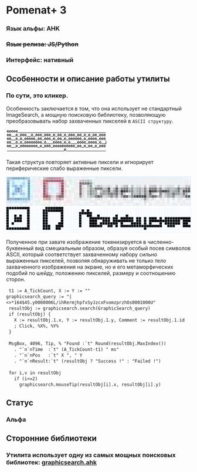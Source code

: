 # Pomenat+ 3

### Язык альфы: **AHK**

### ~~Язык релиза: **JS/Python**~~

### Интерфейс: **нативный**

## Особенности и описание работы утилиты
### По сути, это кликер.

Особенность заключается в том, что она использует не стандартный ImageSearch, а мощную поисковую библиотеку, позволяющую преобразовывать набор захваченных пикселей в `ASCII структуру`.

![Screenshot of an ASCII structure of captured screen image](https://raw.githubusercontent.com/firegoaway/Pomenat_plus_3/main/gitpics/pic1.PNG)

Такая структуа повторяет активные пиксели и игнорирует периферические слабо выраженные пиксели.

![Original captured image](https://raw.githubusercontent.com/firegoaway/Pomenat_plus_3/main/gitpics/Pic2.PNG)
![Modified image](https://raw.githubusercontent.com/firegoaway/Pomenat_plus_3/main/gitpics/Pic3.PNG)

Полученное при завате изображение токенизируется в численно-буквенный вид смециальным образом, образуя особый посев символов ASCII, который соответствует захваченному набору сильно выраженных пикселей, позволяя обнаруживать не только тело захваченного изображения на экране, но и его метаморфических подобий по шейду, положению пикселей, размеру и соотношению сторон.

```
 t1 := A_TickCount, X := Y := ""
graphicsearch_query := "|<>*164$45.y0000006L/ihRermjhpfxSyJzcxFvomzprzhOs0001000U"
 resultObj := graphicsearch.search(GraphicSearch_query)
 if (resultObj) {
   X := resultObj.1.x, Y := resultObj.1.y, Comment := resultObj.1.id
   ; Click, %X%, %Y%
 }

 MsgBox, 4096, Tip, % "Found :`t" Round(resultObj.MaxIndex())
   . "`n`nTime  :`t" (A_TickCount-t1) " ms"
   . "`n`nPos   :`t" X ", " Y
   . "`n`nResult:`t" (resultObj ? "Success !" : "Failed !")

 for i,v in resultObj
   if (i<=2)
     graphicsearch.mouseTip(resultObj[i].x, resultObj[i].y)
```

## Статус
### Альфа

## Сторонние библиотеки
### Утилита использует одну из самых мощных поисковых библиотек: [graphicsearch.ahk](https://chunjee.github.io/graphicsearch.ahk/)
